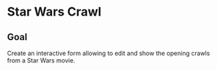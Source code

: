 # Star Wars Crawl

## Goal

Create an interactive form allowing to edit and show the opening crawls from a Star Wars movie.
